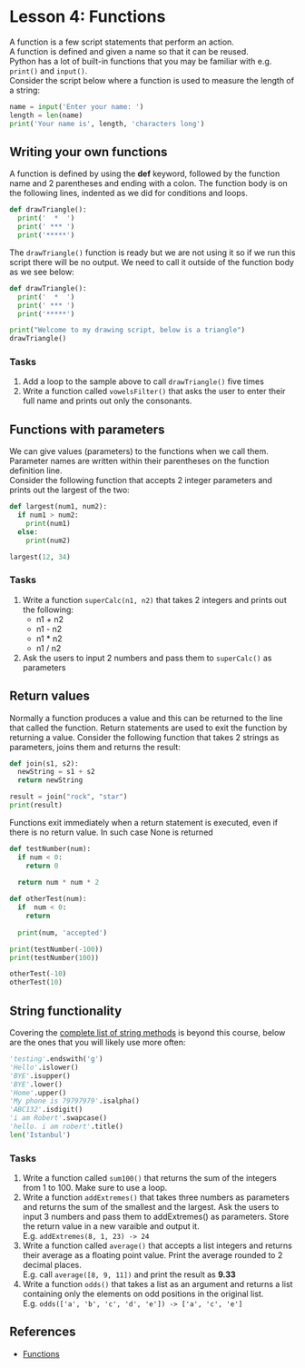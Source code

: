 <!-- 
2.4.Functions and generators. 
2.4.1. Creating functions. 
2.4.2. Variable scope. 
2.4.3. Nested functions. 
2.4.4. Arguments.

3.3.Functions 
3.3.1. Indirect function calls. 
3.3.2. Anonymous functions. 
3.3.3. Generator functions (if using Python or a supported language).
-->

# Lesson 4: Functions
A function is a few script statements that perform an action.  
A function is defined and given a name so that it can be reused.  
Python has a lot of built-in functions that you may be familiar with e.g. ```print()``` and ```input()```.  
Consider the script below where a function is used to measure the length of a string:

~~~python
name = input('Enter your name: ')
length = len(name)
print('Your name is', length, 'characters long')
~~~

## Writing your own functions
A function is defined by using the **def** keyword, followed by the function name and 2 parentheses and ending with a colon. The function body is on the following lines, indented as we did for conditions and loops.

~~~python
def drawTriangle():
  print('  *  ')
  print(' *** ')
  print('*****')
~~~

The ```drawTriangle()``` function is ready but we are not using it so if we run this script there will be no output. We need to call it outside of the function body as we see below:

```python
def drawTriangle():
  print('  *  ')
  print(' *** ')
  print('*****')

print("Welcome to my drawing script, below is a triangle")
drawTriangle()
```

### Tasks
1. Add a loop to the sample above to call ```drawTriangle()``` five times
1. Write a function called ```vowelsFilter()``` that asks the user to enter their full name and prints out only the consonants.

## Functions with parameters
We can give values (parameters) to the functions when we call them.  
Parameter names are written within their parentheses on the function definition line.  
Consider the following function that accepts 2 integer parameters and prints out the largest of the two:

~~~python
def largest(num1, num2):
  if num1 > num2:
    print(num1)
  else:
    print(num2)

largest(12, 34)
~~~

### Tasks
1. Write a function ```superCalc(n1, n2)``` that takes 2 integers and prints out the following:
   * n1 + n2
   * n1 - n2
   * n1 * n2
   * n1 / n2
1. Ask the users to input 2 numbers and pass them to ```superCalc()``` as parameters

## Return values
Normally a function produces a value and this can be returned to the line that called the function. Return statements are used to exit the function by returning a value. Consider the following function that takes 2 strings as parameters, joins them and returns the result:

~~~python
def join(s1, s2):
  newString = s1 + s2
  return newString

result = join("rock", "star")
print(result)
~~~

Functions exit immediately when a return statement is executed, even if there is no return value. In such case None is returned

~~~python
def testNumber(num):
  if num < 0:
    return 0
    
  return num * num * 2

def otherTest(num):
  if  num < 0:
    return
   
  print(num, 'accepted')

print(testNumber(-100))
print(testNumber(100))

otherTest(-10)
otherTest(10)
~~~

## String functionality
Covering the [complete list of string methods](https://www.w3schools.com/python/python_ref_string.asp) is beyond this course, below are the ones that you will likely use more often:

```python
'testing'.endswith('g')
'Hello'.islower()
'BYE'.isupper()
'BYE'.lower()
'Home'.upper()
'My phone is 79797979'.isalpha()
'ABC132'.isdigit()
'i am Robert'.swapcase()
'hello. i am robert'.title()
len('Istanbul')
```

### Tasks
1. Write a function called ```sum100()``` that returns the sum of the integers from 1 to 100. Make sure to use a loop.
1. Write a function ```addExtremes()``` that takes three numbers as parameters and returns the sum of the smallest and the largest. Ask the users to input 3 numbers and pass them to addExtremes() as parameters. Store the return value in a new varaible and output it.  
E.g. ```addExtremes(8, 1, 23) -> 24```
1. Write a function called ```average()``` that accepts a list integers and returns their average as a floating point value. Print the average rounded to 2 decimal places.  
E.g. call ```average([8, 9, 11])``` and print the result as **9.33**  
1. Write a function ```odds()``` that takes a list as an argument and returns a list containing only the elements on odd positions in the original list.  
E.g. ```odds(['a', 'b', 'c', 'd', 'e']) -> ['a', 'c', 'e']```

## References
* [Functions](https://www.digitalocean.com/community/tutorials/how-to-define-functions-in-python-3)
